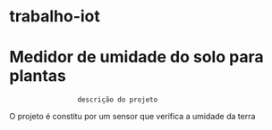 # trabalho-iot
#  Medidor de umidade do solo para plantas
                     descrição do projeto
O projeto é constitu por um sensor que verifica a umidade da terra                      
